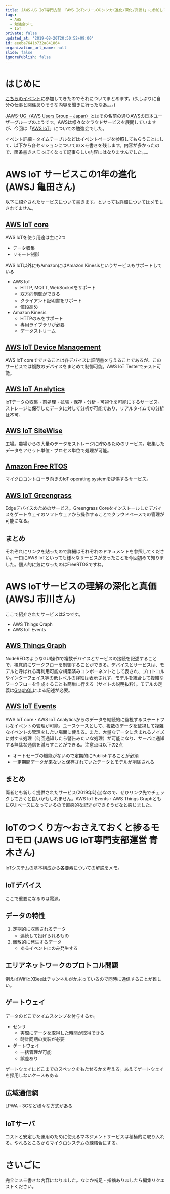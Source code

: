 ```yaml
---
title: JAWS-UG IoT専門支部 「AWS IoTシリーズのシンカ(進化/深化/真価)」に参加してきたことのメモ
tags:
  - AWS
  - 勉強会メモ
  - IoT
private: false
updated_at: '2019-08-20T20:50:52+09:00'
id: eeeba7641b732a841864
organization_url_name: null
slide: false
ignorePublish: false
---
```

# はじめに
[こちらのイベント](https://jawsug-iot.connpass.com/event/138727/)に参加してきたのでそれについてまとめます。(久しぶりに自分の仕事と関係ありそうな内容を聞きに行ったなあ。。。)

[JAWS-UG（AWS Users Group – Japan）](https://jaws-ug.jp/about-us/)とはその名前の通り[AWS](https://aws.amazon.com/jp/?nc2=h_lg)の日本ユーザーグループのようです。AWSは様々なクラウドサービスを展開していますが、今回は「[AWS IoT](https://aws.amazon.com/jp/iot/)」についての勉強会でした。

イベント詳細・タイムテーブルなどはイベントページを参照してもらうことにして、以下から各セッションについてのメモ書きを残します。内容が多かったので、箇条書きメモっぽくなって記事らしい内容にはなりませんでした。。。

# AWS IoT サービスこの1年の進化 (AWSJ 亀田さん)
以下に紹介されたサービスについて書きます。といっても詳細についてはメモしきれてません。

## [AWS IoT core](https://aws.amazon.com/jp/iot-core/)
AWS IoTを使う用途は主に2つ

- データ収集
- リモート制御

AWS IoT以外にもAmazonにはAmazon Kinesisというサービスもサポートしている

- AWS IoT
    - HTTP, MQTT, WebSocketをサポート
    - 双方向制御ができる
    - クライアント証明書をサポート
    - 値段高め
- Amazon Kinesis
    - HTTPのみをサポート
    - 専用ライブラリが必要
    - データストリーム

## [AWS IoT Device Management](https://aws.amazon.com/jp/iot-device-management/)
AWS IoT coreでできることは各デバイスに証明書を与えることであるが、このサービスでは複数のデバイスをまとめて制御可能。AWS IoT Testerでテスト可能。

## [AWS IoT Analytics](https://aws.amazon.com/jp/iot-analytics/)
IoTデータの収集・前処理・拡張・保存・分析・可視化を可能にするサービス。ストレージに保存したデータに対して分析が可能であり、リアルタイムでの分析は不可。

## [AWS IoT SiteWise](https://aws.amazon.com/jp/iot-sitewise/)
工場。農場からの大量のデータをストレージに貯めるためのサービス。収集したデータをアセット単位・プロセス単位で処理が可能。

## [Amazon Free RTOS](https://aws.amazon.com/jp/freertos/)
マイクロコントローラ向きのIoT operating systemを提供するサービス。

## [AWS IoT Greengrass](https://docs.aws.amazon.com/ja_jp/greengrass/latest/developerguide/what-is-gg.html)
Edgeデバイスのためのサービス。Greengrass Coreをインストールしたデバイスをゲートウェイのソフトウェアから操作することでクラウドベースでの管理が可能になる。

## まとめ
それぞれにリンクを貼ったので詳細はそれぞれのドキュメントを参照してください。一口にAWS IoTといっても様々なサービスがあったことを今回初めて知りました。個人的に気になったのはFreeRTOSですね。

# AWS IoTサービスの理解の深化と真価 (AWSJ 市川さん)
ここで紹介されたサービスは2つです。

- AWS Things Qraph
- AWS IoT Events

## [AWS Things Graph](https://aws.amazon.com/jp/iot-things-graph/)
NodeREDのようなGUI操作で複数デバイスとサービスの接続を記述することで、視覚的にワークフローを制御することができる。デバイスとサービスは、モデルと呼ばれる再利用可能な構築済みコンポーネントとして表され、プロトコルやインターフェイス等の低レベルの詳細は表示されず、モデルを統合して複雑なワークフローを作成することも簡単に行える（サイトの説明抜粋）。モデルの定義は[GraphQL](https://qiita.com/syu_chan_1005/items/3350f1d12c17a77e98c7)による記述が必要。

## [AWS IoT Events](https://aws.amazon.com/jp/iot-events/)
AWS IoT core・AWS IoT Analyticsからのデータを継続的に監視するステートフルなイベントの管理が可能。ユースケースとして、複数のデータを監視して複雑なイベントの管理をしたい場面に使える。また、大量なデータに含まれるノイズに対する処理（何回通知したら警告みたいな処理）が可能になり、サーバに通知する無駄な通信を減らすことができる。注意点は以下の2点

- オートセーブの機能がないので定期的にPublishすることが必須
- 一定期間データが来ないと保存されていたデータとモデルが削除される

## まとめ
両者とも新しく提供されたサービス(2019年時点)なので、ぜひリンク先でチェックしておくと良いかもしれません。AWS IoT Events・AWS Things GraphともにGUIベースになっているので直感的な記述ができそうだなと感じました。

# IoTのつくり方～おさえておくと捗るモロモロ (JAWS UG IoT専門支部運営 青木さん)
IoTシステムの基本構成から各要素についての解説をメモ。

## IoTデバイス
ここで重要になるのは電源。

## データの特性

1. 定期的に収集されるデータ
    - 連続して投げられるもの
2. 離散的に発生するデータ
    - あるイベントにのみ発生する
      

## エリアネットワークのプロトコル問題
例えばWifiとXBeeはチャンネルがかぶっているので同時に通信することが難しい。

## ゲートウェイ
データのどこでタイムスタンプを付与するか。

- センサ
    - 実際にデータを取得した時間が取得できる
    - 時計同期の実装が必要
- ゲートウェイ
    - 一括管理が可能
    - 誤差あり

ゲートウェイにどこまでのスペックをもたせるかを考える。あえてゲートウェイを採用しないケースもある

## 広域通信網
LPWA・3Gなど様々な方式がある

## IoTサーバ
コストと安定した運用のために使えるマネジメントサービスは積極的に取り入れる。やれるところからマイクロシステムの疎結合にする。

# さいごに
完全にメモ書きな内容になりました。なにか補足・指摘ありましたら編集リクエストください。
